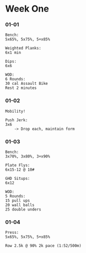 # Week One

### 01-01
```
Bench:
5x65%, 5x75%, 5+x85%

Weighted Planks:
6x1 min

Dips:
6x6

WOD:
6 Rounds:
30 cal Assault Bike
Rest 2 minutes
```

### 01-02
```
Mobility!

Push Jerk:
3x6
    -> Drop each, maintain form
```

### 01-03
```
Bench:
3x70%, 3x80%, 3+x90%

Plate Flys:
6x15-12 @ 10#

GHD Situps:
6x12

WOD:
5 Rounds:
15 pull ups
20 wall balls
25 double unders
```

### 01-04
```
Press:
5x65%, 5x75%, 5+x85%

Row 2.5k @ 90% 2k pace (1:52/500m)
```


